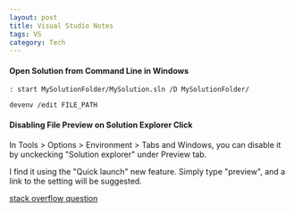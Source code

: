 ```yaml
---
layout: post
title: Visual Studio Notes
tags: VS
category: Tech
---
```


#### Open Solution from Command Line in Windows ####

~~~
: start MySolutionFolder/MySolution.sln /D MySolutionFolder/
~~~

~~~
devenv /edit FILE_PATH
~~~

#### Disabling File Preview on Solution Explorer Click ####


In Tools > Options > Environment > Tabs and Windows, you can disable it by unckecking "Solution explorer" under Preview tab.

I find it using the "Quick launch" new feature. Simply type "preview", and a link to the setting will be suggested. 

[stack overflow question](http://stackoverflow.com/questions/10952185/disable-file-preview-in-vs2012)  
